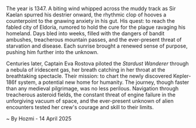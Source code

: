 
The year is 1347.  A biting wind whipped across the muddy track as Sir Kaelan spurred his destrier onward, the rhythmic clop of hooves a counterpoint to the gnawing anxiety in his gut.  His quest: to reach the fabled city of Eldoria, rumored to hold the cure for the plague ravaging his homeland.  Days bled into weeks, filled with the dangers of bandit ambushes, treacherous mountain passes, and the ever-present threat of starvation and disease.  Each sunrise brought a renewed sense of purpose, pushing him further into the unknown.

Centuries later,  Captain Eva Rostova piloted the *Stardust Wanderer* through a nebula of iridescent gas, her breath catching in her throat at the breathtaking spectacle.  Their mission: to chart the newly discovered Kepler-186f system, a potential new home for humanity.  The journey, though faster than any medieval pilgrimage, was no less perilous.  Navigation through treacherous asteroid fields, the constant threat of engine failure in the unforgiving vacuum of space, and the ever-present unknown of alien encounters tested her crew's courage and skill to their limits.

~ By Hozmi - 14 April 2025

